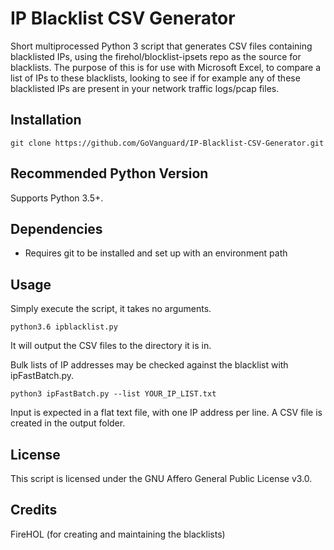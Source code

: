 # IP Blacklist CSV Generator
Short multiprocessed Python 3 script that generates CSV files containing blacklisted IPs, using the firehol/blocklist-ipsets repo as the source for blacklists. The purpose of this is for use with Microsoft Excel, to compare a list of IPs to these blacklists, looking to see if for example any of these blacklisted IPs are present in your network traffic logs/pcap files.

## Installation
```
git clone https://github.com/GoVanguard/IP-Blacklist-CSV-Generator.git
```

## Recommended Python Version
Supports Python 3.5+.

## Dependencies
* Requires git to be installed and set up with an environment path

## Usage
Simply execute the script, it takes no arguments.
```
python3.6 ipblacklist.py
```

It will output the CSV files to the directory it is in.

Bulk lists of IP addresses may be checked against the blacklist with ipFastBatch.py.
```
python3 ipFastBatch.py --list YOUR_IP_LIST.txt
```
Input is expected in a flat text file, with one IP address per line. A CSV file is created in the output folder.

## License
This script is licensed under the GNU Affero General Public License v3.0.

## Credits
FireHOL (for creating and maintaining the blacklists)
